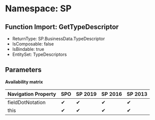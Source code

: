 # Namespace: SP

## Function Import: GetTypeDescriptor

- ReturnType: SP.BusinessData.TypeDescriptor
- IsComposable: false
- IsBindable: true
- EntitySet: TypeDescriptors

## Parameters

**Availability matrix**

Navigation Property | SPO | SP 2019 | SP 2016 | SP 2013
----------|-----|---------|---------|--------
fieldDotNotation | ✔ | ✔ | ✔ | ✔
this | ✔ | ✔ | ✔ | ✔

